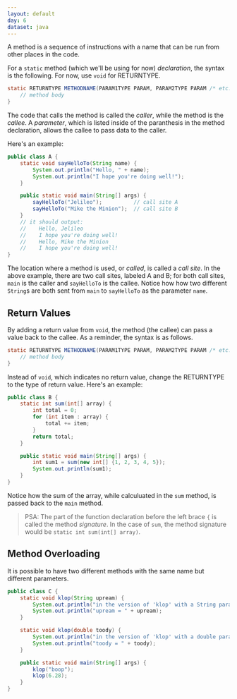 ```yaml
---
layout: default
day: 6
dataset: java
---
```


A method is a sequence of instructions with a name that can be run from other places in the code.

For a `static` method (which we'll be using for now) *declaration*, the syntax is the following. For now, use `void`  for RETURNTYPE. 
```java
static RETURNTYPE METHODNAME(PARAM1TYPE PARAM, PARAM2TYPE PARAM /* etc... */) {
    // method body
}
```

The code that calls the method is called the *caller*, while
the method is the *callee*. A *parameter*, which is listed inside of the paranthesis in the method
declaration, allows the callee to pass data to the caller.

Here's an example:
```java
public class A {
    static void sayHelloTo(String name) {
        System.out.println("Hello, " + name);
        System.out.println("I hope you're doing well!");
    }

    public static void main(String[] args) {
        sayHelloTo("Jelileo");          // call site A
        sayHelloTo("Mike the Minion");  // call site B
    }
    // it should output:
    //    Hello, Jelileo
    //    I hope you're doing well!
    //    Hello, Mike the Minion
    //    I hope you're doing well!
}
```

The location where a method is used, or *called*, is called a *call site*. In the above example,
there are two call sites, labeled A and B; for both call sites, `main` is the caller and `sayHelloTo` is
the callee. Notice how how two different `String`s are both sent from `main` to `sayHelloTo` as the
parameter `name`.

## Return Values
By adding a return value from `void`, the method (the callee) can pass a value
back to the callee. As a reminder, the syntax is as follows.

```java
static RETURNTYPE METHODNAME(PARAM1TYPE PARAM, PARAM2TYPE PARAM /* etc... */) {
    // method body
}
```

Instead of `void`, which indicates no return value, change the RETURNTYPE to the type of return value.
Here's an example:

```java
public class B {
    static int sum(int[] array) {
        int total = 0; 
        for (int item : array) {
            total += item;
        }
        return total;
    }

    public static void main(String[] args) {
        int sum1 = sum(new int[] {1, 2, 3, 4, 5});
        System.out.println(sum1);
    }
}
```

Notice how the sum of the array, while calculuated in the `sum` method, 
is passed back to the `main` method.

> PSA: The part of the function declaration before the left brace `{` is called the method *signature*.
> In the case of `sum`, the method signature would be `static int sum(int[] array)`.

## Method Overloading
It is possible to have two different methods with the same name but different parameters.

```java
public class C {
    static void klop(String upream) {
        System.out.println("in the version of 'klop' with a String parameter");
        System.out.println("upream = " + upream);
    }

    static void klop(double toody) {
        System.out.println("in the version of 'klop' with a double parameter");
        System.out.println("toody = " + toody);
    }

    public static void main(String[] args) {
        klop("boop");
        klop(6.28);
    }
}
```
